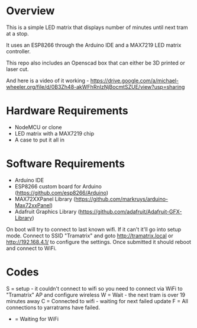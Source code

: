 Overview
==

This is a simple LED matrix that displays number of minutes until next tram at a stop.

It uses an ESP8266 through the Arduino IDE and a MAX7219 LED matrix controller.

This repo also includes an Openscad box that can either be 3D printed or laser cut.

And here is a video of it working - https://drive.google.com/a/michael-wheeler.org/file/d/0B3Zh48-akWFhRnIzNjBocmtSZUE/view?usp=sharing

Hardware Requirements
==
 - NodeMCU or clone
 - LED matrix with a MAX7219 chip
 - A case to put it all in

Software Requirements
==
 - Arduino IDE
 - ESP8266 custom board for Arduino (https://github.com/esp8266/Arduino)
 - MAX72XXPanel Library (https://github.com/markruys/arduino-Max72xxPanel)
 - Adafruit Graphics Library (https://github.com/adafruit/Adafruit-GFX-Library)

On boot will try to connect to last known wifi. If it can't it'll go into setup mode. Connect to SSID "Tramatrix" and goto http://tramatrix.local or http://192.168.4.1/ to configure the settings. Once submitted it should reboot and connect to WiFi.

Codes
==

S = setup - it couldn't connect to wifi so you need to connect via WiFi to "Tramatrix" AP and configure wireless
W = Wait - the next tram is over 19 minutes away
C = Connected to wifi - waiting for next failed update
F = All connections to yarratrams have failed.
- = Waiting for WiFi
